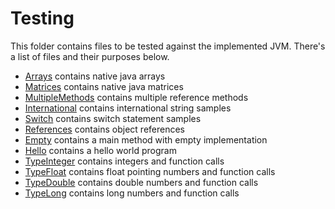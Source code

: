 # Testing

This folder contains files to be tested against the implemented JVM. There's a
list of files and their purposes below.

- [Arrays](https://github.com/rafaelcn/jvm/blob/master/tests/Arrays.java)
  contains native java arrays
- [Matrices](https://github.com/rafaelcn/jvm/blob/master/tests/Matrices.java)
  contains native java matrices
- [MultipleMethods](https://github.com/rafaelcn/jvm/blob/master/tests/MultipleMethods.java)
  contains multiple reference methods
- [International](https://github.com/rafaelcn/jvm/blob/master/tests/International.java)
  contains international string samples
- [Switch](https://github.com/rafaelcn/jvm/blob/master/tests/Switch.java)
  contains switch statement samples
- [References](https://github.com/rafaelcn/jvm/blob/master/tests/References.java)
  contains object references
- [Empty](https://github.com/rafaelcn/jvm/blob/master/tests/Empty.java)
  contains a main method with empty implementation
- [Hello](https://github.com/rafaelcn/jvm/blob/master/tests/Hello.java)
  contains a hello world program
- [TypeInteger](https://github.com/rafaelcn/jvm/blob/master/tests/TypeInteger.java)
  contains integers and function calls
- [TypeFloat](https://github.com/rafaelcn/jvm/blob/master/tests/TypeFloat.java)
  contains float pointing numbers and function calls
- [TypeDouble](https://github.com/rafaelcn/jvm/blob/master/tests/TypeDouble.java)
  contains double numbers and function calls
- [TypeLong](https://github.com/rafaelcn/jvm/blob/master/tests/TypeLong.java)
contains long numbers and function calls

